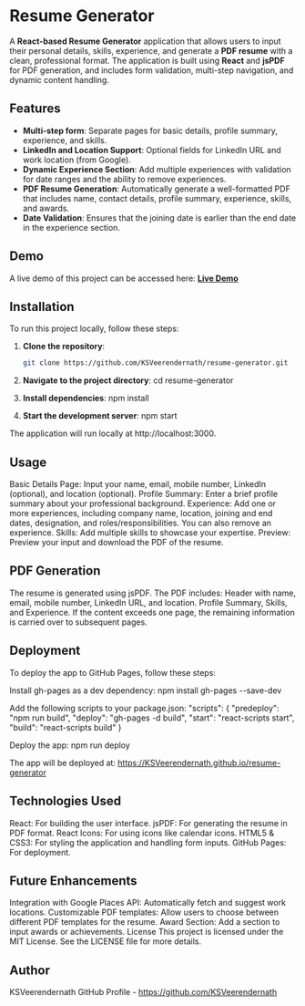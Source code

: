 # Resume Generator

A **React-based Resume Generator** application that allows users to input their personal details, skills, experience, and generate a **PDF resume** with a clean, professional format. The application is built using **React** and **jsPDF** for PDF generation, and includes form validation, multi-step navigation, and dynamic content handling.

## Features

- **Multi-step form**: Separate pages for basic details, profile summary, experience, and skills.
- **LinkedIn and Location Support**: Optional fields for LinkedIn URL and work location (from Google).
- **Dynamic Experience Section**: Add multiple experiences with validation for date ranges and the ability to remove experiences.
- **PDF Resume Generation**: Automatically generate a well-formatted PDF that includes name, contact details, profile summary, experience, skills, and awards.
- **Date Validation**: Ensures that the joining date is earlier than the end date in the experience section.

## Demo

A live demo of this project can be accessed here:
[**Live Demo**](https://KSVeerendernath.github.io/resume-generator)

## Installation

To run this project locally, follow these steps:

1. **Clone the repository**:

   ```bash
   git clone https://github.com/KSVeerendernath/resume-generator.git

2. **Navigate to the project directory**:
cd resume-generator

3. **Install dependencies**:
npm install

4. **Start the development server**:
npm start

The application will run locally at http://localhost:3000.

## Usage
Basic Details Page: Input your name, email, mobile number, LinkedIn (optional), and location (optional).
Profile Summary: Enter a brief profile summary about your professional background.
Experience: Add one or more experiences, including company name, location, joining and end dates, designation, and roles/responsibilities. You can also remove an experience.
Skills: Add multiple skills to showcase your expertise.
Preview: Preview your input and download the PDF of the resume.

## PDF Generation
The resume is generated using jsPDF. The PDF includes:
Header with name, email, mobile number, LinkedIn URL, and location.
Profile Summary, Skills, and Experience.
If the content exceeds one page, the remaining information is carried over to subsequent pages.

## Deployment
To deploy the app to GitHub Pages, follow these steps:

Install gh-pages as a dev dependency:
npm install gh-pages --save-dev

Add the following scripts to your package.json:
"scripts": {
  "predeploy": "npm run build",
  "deploy": "gh-pages -d build",
  "start": "react-scripts start",
  "build": "react-scripts build"
}


Deploy the app:
npm run deploy

The app will be deployed at:
https://KSVeerendernath.github.io/resume-generator

## Technologies Used
React: For building the user interface.
jsPDF: For generating the resume in PDF format.
React Icons: For using icons like calendar icons.
HTML5 & CSS3: For styling the application and handling form inputs.
GitHub Pages: For deployment.

## Future Enhancements
Integration with Google Places API: Automatically fetch and suggest work locations.
Customizable PDF templates: Allow users to choose between different PDF templates for the resume.
Award Section: Add a section to input awards or achievements.
License
This project is licensed under the MIT License. See the LICENSE file for more details.

## Author
KSVeerendernath
GitHub Profile - https://github.com/KSVeerendernath










